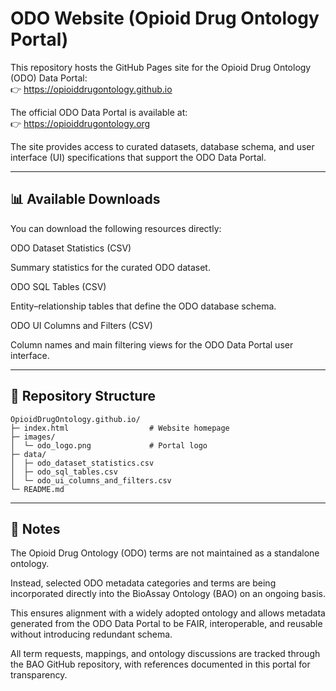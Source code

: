 # ODO Website (Opioid Drug Ontology Portal)


This repository hosts the GitHub Pages site for the Opioid Drug Ontology (ODO) Data Portal:       
👉 https://opioiddrugontology.github.io

The official ODO Data Portal is available at:  
👉 https://opioiddrugontology.org

The site provides access to curated datasets, database schema, and user interface (UI) specifications that support the ODO Data Portal.

---
📊 Available Downloads
---
You can download the following resources directly:

ODO Dataset Statistics (CSV)

Summary statistics for the curated ODO dataset.

ODO SQL Tables (CSV)

Entity–relationship tables that define the ODO database schema.

ODO UI Columns and Filters (CSV)

Column names and main filtering views for the ODO Data Portal user interface.

---
📂 Repository Structure
---
```pre
OpioidDrugOntology.github.io/
├─ index.html                  # Website homepage
├─ images/
│  └─ odo_logo.png             # Portal logo
├─ data/
│  ├─ odo_dataset_statistics.csv
│  ├─ odo_sql_tables.csv
│  └─ odo_ui_columns_and_filters.csv
└─ README.md
```

---
📑 Notes
---
The Opioid Drug Ontology (ODO) terms are not maintained as a standalone ontology.

Instead, selected ODO metadata categories and terms are being incorporated directly into the BioAssay Ontology (BAO) on an ongoing basis.

This ensures alignment with a widely adopted ontology and allows metadata generated from the ODO Data Portal to be FAIR, interoperable, and reusable without introducing redundant schema.

All term requests, mappings, and ontology discussions are tracked through the BAO GitHub repository, with references documented in this portal for transparency.

